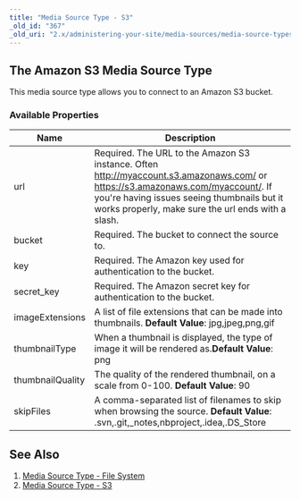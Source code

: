 ```yaml
---
title: "Media Source Type - S3"
_old_id: "367"
_old_uri: "2.x/administering-your-site/media-sources/media-source-types/media-source-type-s3"
---
```


## The Amazon S3 Media Source Type

This media source type allows you to connect to an Amazon S3 bucket.

### Available Properties

| Name             | Description                                                                                                                                                                                                                             |
| ---------------- | --------------------------------------------------------------------------------------------------------------------------------------------------------------------------------------------------------------------------------------- |
| url              | Required. The URL to the Amazon S3 instance. Often <http://myaccount.s3.amazonaws.com/> or <https://s3.amazonaws.com/myaccount/>. If you're having issues seeing thumbnails but it works properly, make sure the url ends with a slash. |
| bucket           | Required. The bucket to connect the source to.                                                                                                                                                                                          |
| key              | Required. The Amazon key used for authentication to the bucket.                                                                                                                                                                         |
| secret\_key      | Required. The Amazon secret key for authentication to the bucket.                                                                                                                                                                       |
| imageExtensions  | A list of file extensions that can be made into thumbnails. **Default Value**: jpg,jpeg,png,gif                                                                                                                                         |
| thumbnailType    | When a thumbnail is displayed, the type of image it will be rendered as.**Default Value**: png                                                                                                                                          |
| thumbnailQuality | The quality of the rendered thumbnail, on a scale from 0-100. **Default Value**: 90                                                                                                                                                     |
| skipFiles        | A comma-separated list of filenames to skip when browsing the source. **Default Value**: .svn,.git,\_notes,nbproject,.idea,.DS\_Store                                                                                                   |

## See Also

1. [Media Source Type - File System](building-sites/media-sources/types/media-source-type-file-system)
2. [Media Source Type - S3](building-sites/media-sources/types/media-source-type-s3)
